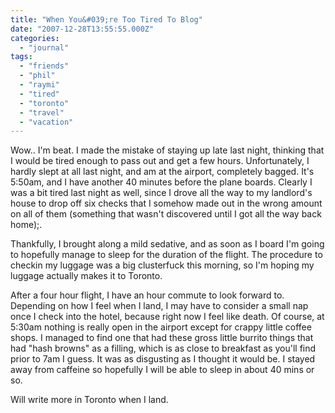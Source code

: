```yaml
---
title: "When You&#039;re Too Tired To Blog"
date: "2007-12-28T13:55:55.000Z"
categories: 
  - "journal"
tags: 
  - "friends"
  - "phil"
  - "raymi"
  - "tired"
  - "toronto"
  - "travel"
  - "vacation"
---
```


Wow.. I'm beat. I made the mistake of staying up late last night, thinking that I would be tired enough to pass out and get a few hours. Unfortunately, I hardly slept at all last night, and am at the airport, completely bagged. It's 5:50am, and I have another 40 minutes before the plane boards. Clearly I was a bit tired last night as well, since I drove all the way to my landlord's house to drop off six checks that I somehow made out in the wrong amount on all of them (something that wasn't discovered until I got all the way back home);.

Thankfully, I brought along a mild sedative, and as soon as I board I'm going to hopefully manage to sleep for the duration of the flight. The procedure to checkin my luggage was a big clusterfuck this morning, so I'm hoping my luggage actually makes it to Toronto.

After a four hour flight, I have an hour commute to look forward to. Depending on how I feel when I land, I may have to consider a small nap once I check into the hotel, because right now I feel like death. Of course, at 5:30am nothing is really open in the airport except for crappy little coffee shops. I managed to find one that had these gross little burrito things that had "hash browns" as a filling, which is as close to breakfast as you'll find prior to 7am I guess. It was as disgusting as I thought it would be. I stayed away from caffeine so hopefully I will be able to sleep in about 40 mins or so.

Will write more in Toronto when I land.
